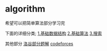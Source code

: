 # algorithm

希望可以把简单算法部分学习完

下面的详细分类;
[1.基础数据结构](https://github.com/xasmall/algorithm/tree/master/basic-data-structure)
[2.基础算法](https://github.com/xasmall/algorithm/tree/master/basic-algorithm)
[3.搜索](https://github.com/xasmall/algorithm/tree/master/search)

其他部分
[洛谷部分题解](https://github.com/xasmall/algorithm/tree/master/luogu)
[codeforces](https://github.com/xasmall/algorithm/tree/master/codeforces)
